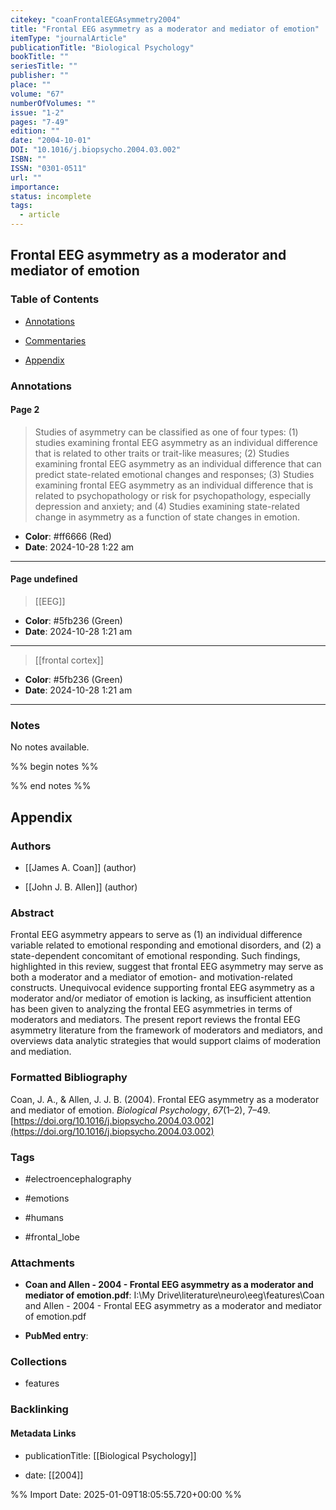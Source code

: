 ```yaml
---
citekey: "coanFrontalEEGAsymmetry2004"
title: "Frontal EEG asymmetry as a moderator and mediator of emotion"
itemType: "journalArticle"
publicationTitle: "Biological Psychology"
bookTitle: ""
seriesTitle: ""
publisher: ""
place: ""
volume: "67"
numberOfVolumes: ""
issue: "1-2"
pages: "7-49"
edition: ""
date: "2004-10-01"
DOI: "10.1016/j.biopsycho.2004.03.002"
ISBN: ""
ISSN: "0301-0511"
url: ""
importance: 
status: incomplete
tags:
  - article
---
```


## Frontal EEG asymmetry as a moderator and mediator of emotion

### Table of Contents

- [Annotations](#annotations)

+ [Commentaries](#commentaries)

- [Appendix](#appendix)

### Annotations




#### Page 2







> Studies of asymmetry can be classified as one of four types: (1) studies examining frontal EEG asymmetry as an individual difference that is related to other traits or trait-like measures; (2) Studies examining frontal EEG asymmetry as an individual difference that can predict state-related emotional changes and responses; (3) Studies examining frontal EEG asymmetry as an individual difference that is related to psychopathology or risk for psychopathology, especially depression and anxiety; and (4) Studies examining state-related change in asymmetry as a function of state changes in emotion.





- **Color**: #ff6666 (Red)
- **Date**: 2024-10-28 1:22 am

---



#### Page undefined








> [[EEG]]





- **Color**: #5fb236 (Green)
- **Date**: 2024-10-28 1:21 am

---








> [[frontal cortex]]





- **Color**: #5fb236 (Green)
- **Date**: 2024-10-28 1:21 am

---





### Notes


No notes available.


%% begin notes %%

<!-- Write your personal notes here -->

%% end notes %%

## Appendix

### Authors


- [[James A. Coan]] (author)

- [[John J. B. Allen]] (author)



### Abstract

Frontal EEG asymmetry appears to serve as (1) an individual difference variable related to emotional responding and emotional disorders, and (2) a state-dependent concomitant of emotional responding. Such findings, highlighted in this review, suggest that frontal EEG asymmetry may serve as both a moderator and a mediator of emotion- and motivation-related constructs. Unequivocal evidence supporting frontal EEG asymmetry as a moderator and/or mediator of emotion is lacking, as insufficient attention has been given to analyzing the frontal EEG asymmetries in terms of moderators and mediators. The present report reviews the frontal EEG asymmetry literature from the framework of moderators and mediators, and overviews data analytic strategies that would support claims of moderation and mediation.


### Formatted Bibliography

Coan, J. A., & Allen, J. J. B. (2004). Frontal EEG asymmetry as a moderator and mediator of emotion. _Biological Psychology_, _67_(1–2), 7–49. [https://doi.org/10.1016/j.biopsycho.2004.03.002](https://doi.org/10.1016/j.biopsycho.2004.03.002)


### Tags


- #electroencephalography

- #emotions

- #humans

- #frontal_lobe




### Attachments


- **Coan and Allen - 2004 - Frontal EEG asymmetry as a moderator and mediator of emotion.pdf**: I:\My Drive\literature\neuro\eeg\features\Coan and Allen - 2004 - Frontal EEG asymmetry as a moderator and mediator of emotion.pdf

- **PubMed entry**: 




### Collections


- features





### Backlinking


#### Metadata Links


- publicationTitle: [[Biological Psychology]]




- date: [[2004]]





<!-- Any additional notes or comments -->


%% Import Date: 2025-01-09T18:05:55.720+00:00 %%
